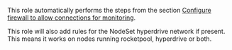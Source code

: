 This role automatically performs the steps from the section [Configure firewall to allow connections for monitoring](https://docs.rocketpool.net/guides/node/grafana#configure-firewall-to-allow-connections-for-monitoring).

This role will also add rules for the NodeSet hyperdrive network if present. This means it works on nodes running rocketpool, hyperdrive or both.
